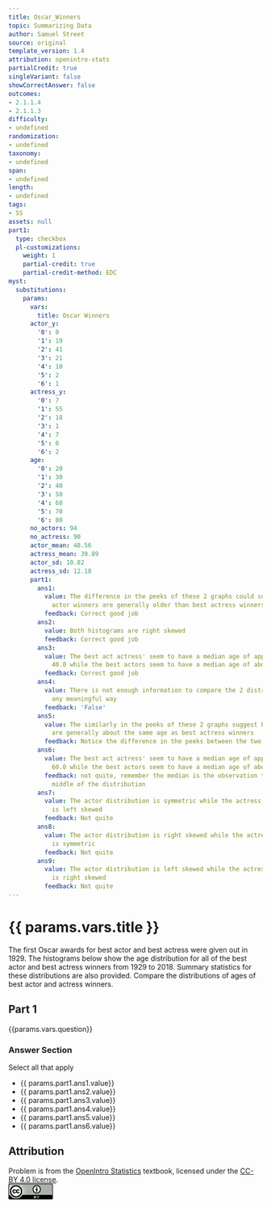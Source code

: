 ```yaml
---
title: Oscar_Winners
topic: Summarizing Data
author: Samuel Street
source: original
template_version: 1.4
attribution: openintro-stats
partialCredit: true
singleVariant: false
showCorrectAnswer: false
outcomes:
- 2.1.1.4
- 2.1.1.3
difficulty:
- undefined
randomization:
- undefined
taxonomy:
- undefined
span:
- undefined
length:
- undefined
tags:
- SS
assets: null
part1:
  type: checkbox
  pl-customizations:
    weight: 1
    partial-credit: true
    partial-credit-method: EDC
myst:
  substitutions:
    params:
      vars:
        title: Oscar Winners
      actor_y:
        '0': 0
        '1': 19
        '2': 41
        '3': 21
        '4': 10
        '5': 2
        '6': 1
      actress_y:
        '0': 7
        '1': 55
        '2': 18
        '3': 1
        '4': 7
        '5': 0
        '6': 2
      age:
        '0': 20
        '1': 30
        '2': 40
        '3': 50
        '4': 60
        '5': 70
        '6': 80
      no_actors: 94
      no_actress: 90
      actor_mean: 48.56
      actress_mean: 39.89
      actor_sd: 10.82
      actress_sd: 12.18
      part1:
        ans1:
          value: The difference in the peeks of these 2 graphs could suggest best
            actor winners are generally older than best actress winners
          feedback: Correct good job
        ans2:
          value: Both histograms are right skewed
          feedback: Correct good job
        ans3:
          value: The best act actress' seem to have a median age of approximately
            40.0 while the best actors seem to have a median age of about 50.0
          feedback: Correct good job
        ans4:
          value: There is not enough information to compare the 2 distributions in
            any meaningful way
          feedback: 'False'
        ans5:
          value: The similarly in the peeks of these 2 graphs suggest best actor winners
            are generally about the same age as best actress winners
          feedback: Notice the difference in the peeks between the two distributions
        ans6:
          value: The best act actress' seem to have a median age of approximately
            60.0 while the best actors seem to have a median age of about 30.0
          feedback: not quite, remember the median is the observation that is in the
            middle of the distribution
        ans7:
          value: The actor distribution is symmetric while the actress distribution
            is left skewed
          feedback: Not quite
        ans8:
          value: The actor distribution is right skewed while the actress distribution
            is symmetric
          feedback: Not quite
        ans9:
          value: The actor distribution is left skewed while the actress distribution
            is right skewed
          feedback: Not quite
---
```

# {{ params.vars.title }}
The first Oscar awards for best actor and best actress were given out in 1929. The histograms below show the age distribution for all of the best actor and best actress winners from 1929 to 2018. Summary statistics for these distributions are also provided. Compare the distributions of ages of best actor and actress winners.

<pl-figure file-name="figure 1.png" type="dynamic" width="500px"></pl-figure>

## Part 1

{{params.vars.question}}

### Answer Section

Select all that apply

- {{ params.part1.ans1.value}}
- {{ params.part1.ans2.value}}
- {{ params.part1.ans3.value}}
- {{ params.part1.ans4.value}}
- {{ params.part1.ans5.value}}
- {{ params.part1.ans6.value}}

## Attribution

Problem is from the [OpenIntro Statistics](https://openintro.org/book/os/) textbook, licensed under the [CC-BY 4.0 license](https://creativecommons.org/licenses/by/4.0/).<br>![Image representing the Creative Commons 4.0 BY license.](https://raw.githubusercontent.com/firasm/bits/master/by.png)